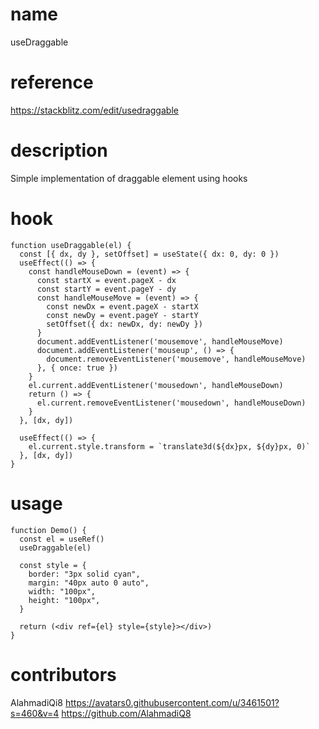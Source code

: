 # name

useDraggable

# reference

https://stackblitz.com/edit/usedraggable

# description

Simple implementation of draggable element using hooks 

# hook

```
function useDraggable(el) {
  const [{ dx, dy }, setOffset] = useState({ dx: 0, dy: 0 })
  useEffect(() => {
    const handleMouseDown = (event) => {
      const startX = event.pageX - dx
      const startY = event.pageY - dy
      const handleMouseMove = (event) => {
        const newDx = event.pageX - startX
        const newDy = event.pageY - startY
        setOffset({ dx: newDx, dy: newDy })
      }
      document.addEventListener('mousemove', handleMouseMove)
      document.addEventListener('mouseup', () => {
        document.removeEventListener('mousemove', handleMouseMove)
      }, { once: true })
    }
    el.current.addEventListener('mousedown', handleMouseDown)
    return () => {
      el.current.removeEventListener('mousedown', handleMouseDown)
    }
  }, [dx, dy])

  useEffect(() => {
    el.current.style.transform = `translate3d(${dx}px, ${dy}px, 0)`
  }, [dx, dy])
}
```

# usage

```
function Demo() {
  const el = useRef()
  useDraggable(el)

  const style = {
    border: "3px solid cyan",
    margin: "40px auto 0 auto",
    width: "100px",
    height: "100px",
  }

  return (<div ref={el} style={style}></div>)
}
```

# contributors

AlahmadiQi8
https://avatars0.githubusercontent.com/u/3461501?s=460&v=4
https://github.com/AlahmadiQ8
